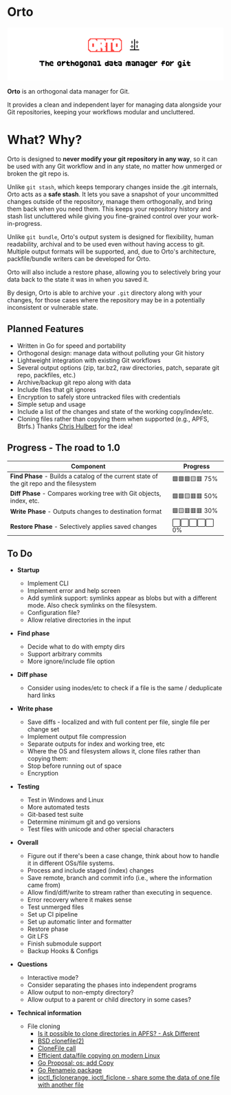 # Orto

<img src="assets/orto-git.png" alt="Orto logo"/>

**Orto** is an orthogonal data manager for Git.  

It provides a clean and independent layer for managing data alongside your Git repositories, keeping your workflows modular and uncluttered.

# What? Why?

Orto is designed to **never modify your git repository in any way**, so it can be used with any Git workflow and in any state, no matter how unmerged or broken the git repo is.

Unlike `git stash`, which keeps temporary changes inside the .git internals, Orto acts as a **safe stash**. It lets you save a snapshot of your uncommitted changes outside of the repository, manage them orthogonally, and bring them back when you need them. This keeps your repository history and stash list uncluttered while giving you fine-grained control over your work-in-progress.

Unlike `git bundle`, Orto's output system is designed for flexibility, human readability, archival and to be used even without having access to git. Multiple output formats will be supported, and, due to Orto's architecture, packfile/bundle writers can be developed for Orto.

Orto will also include a restore phase, allowing you to selectively bring your data back to the state it was in when you saved it.

By design, Orto is able to archive your `.git` directory along with your changes, for those cases where the repository may be in a potentially inconsistent or vulnerable state.

## Planned Features

- Written in Go for speed and portability
- Orthogonal design: manage data without polluting your Git history  
- Lightweight integration with existing Git workflows  
- Several output options (zip, tar.bz2, raw directories, patch, separate git repo, packfiles, etc.)
- Archive/backup git repo along with data
- Include files that git ignores
- Encryption to safely store untracked files with credentials
- Simple setup and usage
- Include a list of the changes and state of the working copy/index/etc.
- Cloning files rather than copying them when supported (e.g., APFS, Btrfs.) Thanks
  [Chris Hulbert](https://www.splinter.com.au) for the idea!

## Progress - The road to 1.0

| Component                                                                                | Progress |
|------------------------------------------------------------------------------------------|----------|
| **Find Phase** - Builds a catalog of the current state of the git repo and the filesystem | 🟩🟩🟩🟨🟥 75% |
| **Diff Phase** - Compares working tree with Git objects, index, etc.                     | 🟩🟩🟨🟥🟥 50% |
| **Write Phase** - Outputs changes to destination format                                  | 🟩🟨🟥🟥🟥 30% |
| **Restore Phase** - Selectively applies saved changes                                    | ⬜⬜⬜⬜⬜ 0% |

## To Do

- **Startup**
  - Implement CLI
  - Implement error and help screen
  - Add symlink support: symlinks appear as blobs but with a different mode. Also check symlinks on the filesystem.
  - Configuration file?
  - Allow relative directories in the input

- **Find phase**
  - Decide what to do with empty dirs
  - Support arbitrary commits
  - More ignore/include file option

- **Diff phase**
  - Consider using inodes/etc to check if a file is the same / deduplicate hard links

- **Write phase**
  - Save diffs - localized and with full content per file, single file per change set
  - Implement output file compression
  - Separate outputs for index and working tree, etc
  - Where the OS and filesystem allows it, clone files rather than copying them:
  - Stop before running out of space
  - Encryption

- **Testing**
  - Test in Windows and Linux
  - More automated tests
  - Git-based test suite
  - Determine minimum git and go versions
  - Test files with unicode and other special characters

- **Overall**
  - Figure out if there's been a case change, think about how to handle it in different OSs/file systems.
  - Process and include staged (index) changes
  - Save remote, branch and commit info (i.e., where the information came from)
  - Allow find/diff/write to stream rather than executing in sequence.
  - Error recovery where it makes sense
  - Test unmerged files
  - Set up CI pipeline
  - Set up automatic linter and formatter
  - Restore phase
  - Git LFS
  - Finish submodule support
  - Backup Hooks & Configs

- **Questions**
  - Interactive mode?
  - Consider separating the phases into independent programs
  - Allow output to non-empty directory?
  - Allow output to a parent or child directory in some cases?

- **Technical information**
  - File cloning 
    - [Is it possible to clone directories in APFS? - Ask Different](https://apple.stackexchange.com/questions/322036/is-it-possible-to-clone-directories-in-apfs)
    - [BSD clonefile(2)](https://www.manpagez.com/man/2/clonefile/)
    - [CloneFile call](https://github.com/christian-korneck/macos-clonefile/tree/main)
    - [Efficient data/file copying on modern Linux](https://cfengine.com/blog/2024/efficient-data-copying-on-modern-linux/)
    - [Go Proposal: os: add Copy](https://github.com/golang/go/issues/56172)
    - [Go Renameio package](https://pkg.go.dev/github.com/google/renameio#section-readme)
    - [ioctl_ficlonerange, ioctl_ficlone - share some the data of one file with another file](https://man7.org/linux/man-pages/man2/ioctl_ficlonerange.2.html)

